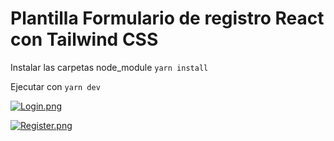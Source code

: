 # Plantilla Formulario de registro React con Tailwind CSS

Instalar las carpetas node_module `yarn install`

Ejecutar con `yarn dev`

[![Login.png](https://i.postimg.cc/jqL8k9D8/Login.png)](https://postimg.cc/23NF10Fv)

[![Register.png](https://i.postimg.cc/DZt1NxND/Register.png)](https://postimg.cc/34Fy4FYC)
